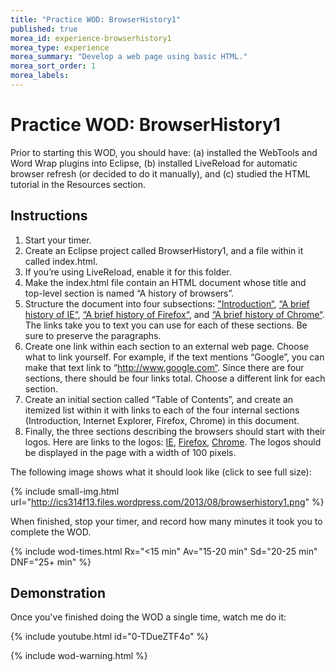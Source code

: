 ```yaml
---
title: "Practice WOD: BrowserHistory1"
published: true
morea_id: experience-browserhistory1
morea_type: experience
morea_summary: "Develop a web page using basic HTML."
morea_sort_order: 1
morea_labels:
---
```


# Practice WOD: BrowserHistory1

Prior to starting this WOD, you should have: (a) installed the WebTools and Word Wrap plugins into Eclipse, (b) installed LiveReload for automatic browser refresh (or decided to do it manually), and (c) studied the HTML tutorial in the Resources section.

## Instructions

  1. Start your timer.
  2. Create an Eclipse project called BrowserHistory1, and a file within it called index.html. 
  3. If you’re using LiveReload, enable it for this folder.  
  4. Make the index.html file contain an HTML document whose title and top-level section is named “A history of browsers”.
  5. Structure the document into four subsections: ["Introduction“](https://docs.google.com/document/d/14qTjKdnAviPcuFimbtG37Fm42NmgrkSpW9dHoV5VK1o/edit?usp=sharing), [“A brief history of IE“](https://docs.google.com/document/d/1vRdcV1x-PemcMv3XRickuyeuRjXHkMxgRBBYqYBNcdA/edit?usp=sharing), [“A brief history of Firefox“](https://docs.google.com/document/d/1K3j5HwVhhDmmz63QxDxUNsf3ZjM7eEPuOS-Fj2InnTA/edit?usp=sharing), and [“A brief history of Chrome“](https://docs.google.com/document/d/1JFEs2_Wd8F2TsbBfhhzPALWIRTACoeOzCRtBIpRgbbs/edit?usp=sharing).  The links take you to text you can use for each of these sections. Be sure to preserve the paragraphs.
  6. Create one link within each section to an external web page.  Choose what to link yourself. For example, if the text mentions “Google”, you can make that text link to “http://www.google.com“.  Since there are four sections, there should be four links total.  Choose a different link for each section.
  7. Create an initial section called “Table of Contents”, and create an itemized list within it with links to each of the four internal sections (Introduction, Internet Explorer, Firefox, Chrome) in this document.
  8. Finally, the three sections describing the browsers should start with their logos. Here are links to the logos: [IE](http://upload.wikimedia.org/wikipedia/en/1/10/Internet_Explorer_7_Logo.png), [Firefox](http://upload.wikimedia.org/wikipedia/commons/f/ff/Mozilla_Firefox_logo_2013.png), [Chrome](http://upload.wikimedia.org/wikipedia/commons/e/e2/Google_Chrome_icon_%282011%29.svg).  The logos should be displayed in the page with a width of 100 pixels.

The following image shows what it should look like (click to see full size):

{% include small-img.html url="http://ics314f13.files.wordpress.com/2013/08/browserhistory1.png" %}

When finished, stop your timer, and record how many minutes it took you to complete the WOD. 

{% include wod-times.html Rx="<15 min" Av="15-20 min" Sd="20-25 min" DNF="25+ min" %}

## Demonstration

Once you've finished doing the WOD a single time, watch me do it:

{% include youtube.html id="0-TDueZTF4o" %}

{% include wod-warning.html %}





